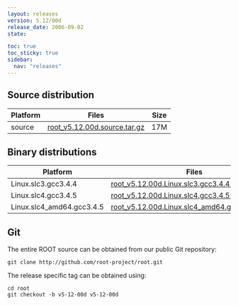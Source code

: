 ```yaml
---
layout: releases
version: 5.12/00d
release_date: 2006-09-02
state:

toc: true
toc_sticky: true
sidebar:
  nav: "releases"
---
```



## Source distribution

| Platform       | Files | Size |
|-----------|-------|-----|
| source | [root_v5.12.00d.source.tar.gz](https://root.cern.ch/download/root_v5.12.00d.source.tar.gz) |  17M |


## Binary distributions

| Platform       | Files | Size |
|-----------|-------|-----|
| Linux.slc3.gcc3.4.4 | [root_v5.12.00d.Linux.slc3.gcc3.4.4.tar.gz](https://root.cern.ch/download/root_v5.12.00d.Linux.slc3.gcc3.4.4.tar.gz) |  34M |
| Linux.slc4.gcc3.4.5 | [root_v5.12.00d.Linux.slc4.gcc3.4.5.tar.gz](https://root.cern.ch/download/root_v5.12.00d.Linux.slc4.gcc3.4.5.tar.gz) |  34M |
| Linux.slc4_amd64.gcc3.4.5 | [root_v5.12.00d.Linux.slc4_amd64.gcc3.4.5.tar.gz](https://root.cern.ch/download/root_v5.12.00d.Linux.slc4_amd64.gcc3.4.5.tar.gz) |  35M |


## Git
The entire ROOT source can be obtained from our public Git repository:

~~~
git clone http://github.com/root-project/root.git
~~~
The release specific tag can be obtained using:
~~~
cd root
git checkout -b v5-12-00d v5-12-00d
~~~


